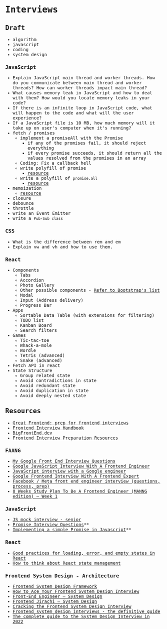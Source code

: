 <samp>

# Interviews

## Draft

- algorithm
- javascript
- coding
- system design

### JavaScript

- Explain JavaScript main thread and worker threads. How do you communicate between main thread and worker threads? How can worker threads impact main thread?
- What causes memory leak in JavaScript and how to deal with them? How would you locate memory leaks in your code?
- If there is an infinite loop in JavaScript code, what will happen to the code and what will the user experience?
- If a JavaScript file is 10 MB, how much memory will it take up on user's computer when it's running?
- fetch / promises
  - implement a promiseAll with the Promise
    - if any of the promises fail, it should reject everything
    - if every promise succeeds, it should return all the values resolved from the promises in an array
  - Coding: Fix a callback hell
  - write polyfill of promise
    - [resource](https://medium.com/swlh/implement-a-simple-promise-in-javascript-20c9705f197a)
  - write a polyfill of `promise.all`
    - [resource](https://zhisun.medium.com/implementing-promise-all-promise-race-promise-resolve-and-promise-reject-in-javascript-ddc624065554)
- memoization
  - [resource](https://www.iamtk.co/writing-a-memoization-function-from-scratch)
- closure
- debounce
- throttle
- write an Event Emitter
- write a `Pub-Sub class`

### CSS

- What is the difference between rem and em
- Explain vw and vh and how to use them.

### React

- Components
  - Tabs
  - Accordion
  - Photo Gallery
  - Other possible components - [Refer to Bootstrap's list](https://getbootstrap.com/docs/4.0/components/)
  - Modal
  - Input (Address delivery)
  - Progress Bar
- Apps
  - Sortable Data Table (with extensions for filtering)
  - TODO list
  - Kanban Board
  - Search filters
- Games
  - Tic-tac-toe
  - Whack-a-mole
  - Wordle
  - Tetris (advanced)
  - Snake (advanced)
- Fetch API in react
- State Structure
  - Group related state
  - Avoid contradictions in state
  - Avoid redundant state
  - Avoid duplication in state
  - Avoid deeply nested state

## Resources

- [Great Frontend: prep for frontend interviews](https://www.greatfrontend.com)
- [Frontend Interview Handbook](https://www.frontendinterviewhandbook.com)
- [BigFrontEnd.dev](https://bigfrontend.dev)
- [Frontend Interview Preparation Resources](https://leetcode.com/discuss/interview-question/1074798/Frontend-Interview-Preparation-%281-4-years%29-Level-1-and-Level-2)

### FAANG

- [My Google Front End Interview Questions](https://medium.com/codex/my-google-front-end-interview-questions-bca96925c16a)
- [Google JavaScript Interview With A Frontend Engineer](https://www.youtube.com/watch?v=Rs7ARD5TCFU&ab_channel=Cl%C3%A9mentMihailescu)
- [JavaScript interview with a Google engineer](https://www.youtube.com/watch?v=10WnvBk9sZc&t=166s&ab_channel=interviewing.io)
- [Google Frontend Interview With A Frontend Expert](https://www.youtube.com/watch?v=ai1zmNO5Z3E&ab_channel=Cl%C3%A9mentMihailescu)
- [Facebook / Meta front end engineer interview (questions, process, prep)](https://igotanoffer.com/blogs/tech/facebook-front-end-engineer-interview)
- [8 Weeks Study Plan To Be A Frontend Engineer (MANNG edition) — Week 1](https://medium.com/@FrontendJirachi/8-weeks-study-plan-to-be-a-frontend-engineer-manng-edition-week-1-758699e61e8c)

### JavaScript

- [JS mock interview - senior](https://www.youtube.com/watch?v=8eRVxE9PEF0)
- [Promise Interview Questions](https://www.youtube.com/watch?v=3Hgac-wHiRE&ab_channel=SofiaGoyal)\*\*
- [Implementing a simple Promise in Javascript](https://medium.com/swlh/implement-a-simple-promise-in-javascript-20c9705f197a)\*\*

### React

- [Good practices for loading, error, and empty states in React](https://blog.whereisthemouse.com/good-practices-for-loading-error-and-empty-states-in-react)
- [How to think about React state management](https://blog.whereisthemouse.com/how-to-think-about-react-state-management)

### Frontend System Design - Architecture

- [Frontend System Design Framework](https://medium.com/@wastecleaner/frontend-system-design-framework-5ba6e075b3b2)
- [How to Ace Your Frontend System Design Interview](https://medium.com/@FrontendJirachi/how-to-ace-your-frontend-system-design-42c7b357416b)
- [Front-End Engineer — System Design](https://www.youtube.com/c/FrontEndEngineer)
- [Frontend Jirachi — System Design](https://www.youtube.com/channel/UCWeb5PgnIl3Dxv8lmMS0ApQ)
- [Cracking the Frontend System Design Interview](https://medhatdawoud.net/blog/cracking-frontend-system-design-interview)
- [Frontend system design interviews - the definitive guide](https://frontendmastery.com/posts/frontend-system-design-interview-guide)
- [The complete guide to the System Design Interview in 2022](https://www.educative.io/blog/complete-guide-system-design-interview)

</samp>
